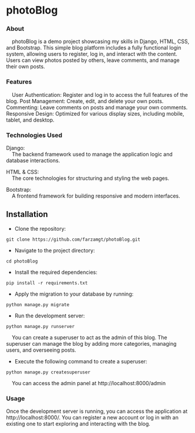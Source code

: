 # photoBlog

### About

&nbsp;&nbsp;&nbsp;&nbsp;photoBlog is a demo project showcasing my skills in Django, HTML, CSS, and Bootstrap. This simple blog platform includes a fully functional login system, allowing users to register, log in, and interact with the content. Users can view photos posted by others, leave comments, and manage their own posts.

### Features

&nbsp;&nbsp;&nbsp;&nbsp;User Authentication: Register and log in to access the full features of the blog.
Post Management: Create, edit, and delete your own posts.
Commenting: Leave comments on posts and manage your own comments.
Responsive Design: Optimized for various display sizes, including mobile, tablet, and desktop.

### Technologies Used

Django:  
&nbsp;&nbsp;&nbsp;&nbsp;The backend framework used to manage the application logic and database interactions.

HTML & CSS:  
&nbsp;&nbsp;&nbsp;&nbsp;The core technologies for structuring and styling the web pages.

Bootstrap:  
 &nbsp;&nbsp;&nbsp;&nbsp;A frontend framework for building responsive and modern interfaces.

## Installation

- Clone the repository:

`git clone https://github.com/farzamgt/photoBlog.git`

- Navigate to the project directory:

`cd photoBlog`

- Install the required dependencies:

`pip install -r requirements.txt`

- Apply the migration to your database by running:

`python manage.py migrate`

- Run the development server:

`python manage.py runserver`

&nbsp;&nbsp;&nbsp;&nbsp;You can create a superuser to act as the admin of this blog. The superuser can manage the blog by adding more categories, managing users, and overseeing posts.

- Execute the following command to create a superuser:

`python manage.py createsuperuser`

&nbsp;&nbsp;&nbsp;&nbsp;You can access the admin panel at http://localhost:8000/admin

### Usage

Once the development server is running, you can access the application at http://localhost:8000/. You can register a new account or log in with an existing one to start exploring and interacting with the blog.
